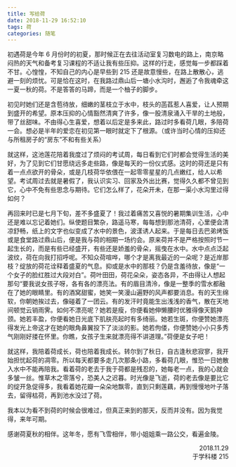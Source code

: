 ```yaml
---
title: 写给荷
date: 2018-11-29 16:52:10
tags: 荷
categories: 随笔
---
```


初遇荷是今年 6 月份时的初夏，那时候正在去往活动室复习数电的路上，南京略闷热的天气和备考复习课程的不适让我有些压抑。这样的行走，感觉每一步都踩着不甘。心惶惶，不知自己的内心是早些到 215 还是故意慢些，在路上散散心，逃避一刻的烦忧。可是恰在这时，在我路过鼎山后一塘小水沟时，邂逅了令我魂牵这一夏一秋的荷。不是答答的马蹄，而是一个柚子的脚步。<!--more-->

初见时她们还是含苞待放，细嫩的茎枝立于水中，枝头的菡萏惹人喜爱，让人预期到盛开的希望。原本压抑的心情豁然清爽了许多，像一股清泉涌入干旱的土地般，带了丝甜味。不由得心生喜爱，想着以后定是多来此，路过时多看荷几眼，多陪荷一会。想必是半年的爱恋在初见第一眼时就定下了根源。（或许当时心情的压抑还与所租房子的“房东”不和有些关系）

就这样，这池莲花陪着我度过了烦闷的考试周，每日看到它们时都会觉得生活的美好，为了见到它们甘愿绕远多走些路，像是每天的一份仪式感。这时的荷还是只有着一点点欲开的骨朵，或是几枝荷华依偎在一起零零星星的几点嫩红，给人以希望。考试周过去就是暑假了，我认识实习、回家及外出比赛，觉得久久都不曾见到它，心中不免有些思念与期待。它们怎么样了，花朵开未，在那一渠小水沟里过得如何？

再回来时已是七月下旬，差不多盛夏了！我过着痛苦又喜悦的暑期集训生活，心中还是难以忘记着她们。纵使题目繁杂，路遥马寒，每每想到那池清荷，心里便会清凉舒畅，纸上的文字也似变成了水中的景色，波漾诱人起来。于是每日去巴弟烤饭或是食堂路过鼎山后，便是我与荷的相期一场约会。原来荷并不是严格按照时节一起生长的，而是有些已经盛开，有些还是娇羞的骨朵，摇曳在水中。水中点点泛起波纹，荷在向我打招呼呢。不知众荷喧哗，哪个才是离我最近的一朵呢？是近岸那枝？绽放的荷花诠释着盛夏的气息。抑或是水中的那枝？仍是含羞待放，像是“一个女子的脸红胜过大段对白”。荷叶田田，荷花朵朵，姿态各异，不由得让人想起那句“要我说女孩子呀，各有各的漂亮法。有的眉目清泠，像是一整季的雪水都融在了她的眼睛里。有的酒窝甜蜜，她笑一笑漫山遍野的风声都要消息。有的天生绵软，你朝她挨过去，像碰着了一团云。有的发汗时竟能生出浅浅的香气，散在天地间顿觉云销雨霁。如何不漂亮呢？她若是瘦，你便看她伸懒腰时优雅得像天鹅抻颈。她若丰盈，你便看她日光底下肌肤亮起时有多绮丽。她若生斑，你便赞她漂亮得发光上帝这才在她的眼角鼻翼投下了淡淡的影。她若佝偻，你便赞她小小只多秀气刚刚好搂在怀里。你瞧，女孩子生来就漂亮得不讲道理。”荷便是女子吧！

就这样，我陪着荷成长，荷也陪着我成长。转尔到了秋日，自古逢秋悲寂寥，我开始担忧起荷的凋零。所以每天都要多走几次那条小路，多看荷几眼，惟恐一日她散入水中不能再陪我。看着荷的老去于我于荷都是残忍的，她每老一点，我的心就会多皱一丝。惟草木之零落兮，恐美人之迟暮。时光像是飞逝，荷的老去像是要比它的绽开急促得多，我看着她花瓣一朵朵地飘零，直到只剩莲藕，再到慢慢地叶子落去，留得枯荷，再到池水没过了荷。

我本以为看不到荷的时候会很难过，但真正来到的那天，反而并没有。因为我觉得，来年可期。 

感谢荷夏秋的相伴。这年冬，愿有飞雪相伴，带小姐姐乘一路公交，看遍金陵。

<p align="right">2018.11.29<br>于学科楼 215</p>